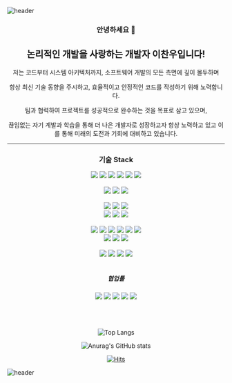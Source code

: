 ![header](https://capsule-render.vercel.app/api?type=waving&color=auto&height=200&section=header&text=Welcome!&fontSize=90&desc=Hello%20I'm%20Aldrich%20Lee&descAlign=60&descAlignY=20&fontAlignY=40)

<h3 align="center"> 안녕하세요 👋 </h3>
<h2 align="center"> 논리적인 개발을 사랑하는 개발자 이찬우입니다!</h2>
<p align="center"> 저는 코드부터 시스템 아키텍처까지, 소프트웨어 개발의 모든 측면에 깊이 몰두하며</p>
<p align="center"> 항상 최신 기술 동향을 주시하고, 효율적이고 안정적인 코드를 작성하기 위해 노력합니다.</p>
<p align="center"> 팀과 협력하여 프로젝트를 성공적으로 완수하는 것을 목표로 삼고 있으며, </p>
<p align="center"> 끊임없는 자기 계발과 학습을 통해 더 나은 개발자로 성장하고자 항상 노력하고 있고 이를 통해 미래의 도전과 기회에 대비하고 있습니다.</p>

---

<h3 align="center"> 기술 Stack </h3>

<div align="center">
  <img src="https://img.shields.io/badge/nodejs-green?style=flat&logo=Node.js&logoColor=white"/>
  <img src="https://img.shields.io/badge/HTML5-red?style=flat&logo=HTML5&logoColor=white"/>
  <img src="https://img.shields.io/badge/CSS3-blue?style=flat&logo=CSS3&logoColor=white"/>
  <img src="https://img.shields.io/badge/JavaScript-yellow?style=flat&logo=JavaScript&logoColor=white"/>
  <img src="https://img.shields.io/badge/TypeScript-blue?style=flat&logo=TypeScript&logoColor=white"/>
  <img src="https://img.shields.io/badge/Java-Purple?style=flat&logo=Java&logoColor=white"/>
</div>
<br>
<div align="center">
  <img src="https://img.shields.io/badge/react-blue?style=flat&logo=react&logoColor=white"/>
  <img src="https://img.shields.io/badge/Next.js-yellow?style=flat&logo=Next.js&logoColor=white"/>
  <img src="https://img.shields.io/badge/TailwindCss-blue?style=flat&logo=Tailwind CSS&logoColor=white"/>
<!--   <img src="https://img.shields.io/badge/JavaScript-yellow?style=flat&logo=JavaScript&logoColor=white"/> -->
</div>
<br>
<div align="center">
  <img src="https://img.shields.io/badge/NestJs-black?style=flat&logo=NestJs&logoColor=red"/>
  <img src="https://img.shields.io/badge/Express.js-yellow?style=flat&logo=Express&logoColor=white"/>
  <img src="https://img.shields.io/badge/SpringBoot-green?style=flat&logo=Spring Boot&logoColor=white"/>
  <br>
  <img src="https://img.shields.io/badge/MySQL-blue?style=flat&logo=MySQL&logoColor=white"/>
  <img src="https://img.shields.io/badge/MongoDB-green?style=flat&logo=MongoDB&logoColor=white"/>
  <img src="https://img.shields.io/badge/PostgreSQL-blue?style=flat&logo=PostgreSQL&logoColor=white"/>
  
</div>
<br>
<div align="center">
  <img src="https://img.shields.io/badge/PM2-black?style=flat&logo=PM2&logoColor=white"/>
  <img src="https://img.shields.io/badge/npm-black?style=flat&logo=npm&logoColor=white"/>
  <img src="https://img.shields.io/badge/Axios-black?style=flat&logo=Axios&logoColor=white"/>
  <img src="https://img.shields.io/badge/vercel-black?style=flat&logo=vercel&logoColor=white"/>
  <img src="https://img.shields.io/badge/Amazon AWS-black?style=flat&logo=Amazon AWS&logoColor=white"/>
  <img src="https://img.shields.io/badge/Amazon EC2-black?style=flat&logo=Amazon EC2&logoColor=white"/>
</div>
<div align="center">
  <img src="https://img.shields.io/badge/Swagger-black?style=flat&logo=Swagger&logoColor=white"/>
  <img src="https://img.shields.io/badge/.ENV-black?style=flat&logo=.ENV&logoColor=white"/>
  <img src="https://img.shields.io/badge/Ubuntu-black?style=flat&logo=Ubuntu&logoColor=white"/>
</div>
<br>
<div align="center">
  <img src="https://img.shields.io/badge/Unity-black?style=flat&logo=Unity&logoColor=white"/>
  <img src="https://img.shields.io/badge/csharp-black?style=flat&logo=csharp&logoColor=white"/>
  <img src="https://img.shields.io/badge/firebase-black?style=flat&logo=firebase&logoColor=white"/>
  <img src="https://img.shields.io/badge/googleanalytics-black?style=flat&logo=googleanalytics&logoColor=white"/>
</div>
<br>
<h5 align="center"> 협업툴 </h5>
<div align="center">
  <img src="https://img.shields.io/badge/Github-black?style=flat&logo=Github&logoColor=white"/>
  <img src="https://img.shields.io/badge/Notion-black?style=flat&logo=Notion&logoColor=white"/>
  <img src="https://img.shields.io/badge/Slack-black?style=flat&logo=Slack&logoColor=white"/>
  <img src="https://img.shields.io/badge/Figma-black?style=flat&logo=Figma&logoColor=white"/>
  <img src="https://img.shields.io/badge/Telegram-black?style=flat&logo=Telegram&logoColor=white"/>
</div>

<br>
<br>
<br>

<div align="center">
  
![Top Langs](https://github-readme-stats-git-masterrstaa-rickstaa.vercel.app/api/top-langs/?username=LChanwoo&layout=compact&theme=monokai)

</div>

<div align="center">
  
![Anurag's GitHub stats](https://github-readme-stats-git-masterrstaa-rickstaa.vercel.app/api?username=LChanwoo&show_icons=true&theme=monokai)

</div>

<div align="center">

[![Hits](https://hits.seeyoufarm.com/api/count/incr/badge.svg?url=https%3A%2F%2Fgithub.com%2FLChanwoo&count_bg=%2379C83D&title_bg=%23555555&icon=&icon_color=%23E7E7E7&title=hits&edge_flat=false)](https://hits.seeyoufarm.com)  
  
</div>

<!--
**LChanwoo/LChanwoo** is a ✨ _special_ ✨ repository because its `README.md` (this file) appears on your GitHub profile.
Here are some ideas to get you started:

- 🔭 I’m currently working on ...
- 🌱 I’m currently learning ...
- 👯 I’m looking to collaborate on ...
- 🤔 I’m looking for help with ...
- 💬 Ask me about ...
- 📫 How to reach me: ...
- 😄 Pronouns: ...
- ⚡ Fun fact: ...
-->


![header](https://capsule-render.vercel.app/api?type=waving&color=auto&height=100&section=footer&text=Thank%20you&fontSize=60)

